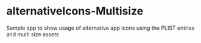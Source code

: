 # alternativeIcons-Multisize
Sample app to show usage of alternative app icons using the PLIST entries and multi size assets
